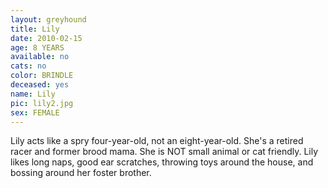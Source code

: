 ```yaml
---
layout: greyhound
title: Lily
date: 2010-02-15
age: 8 YEARS
available: no
cats: no
color: BRINDLE
deceased: yes
name: Lily
pic: lily2.jpg
sex: FEMALE
---
```



Lily acts like a spry four-year-old, not an eight-year-old. She's a retired racer and former brood mama. She is NOT
small animal or cat friendly. Lily likes long naps, good ear scratches, throwing toys around the house, and bossing
around her foster brother.
